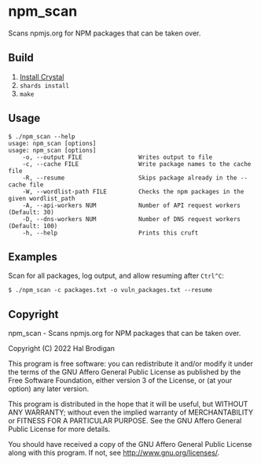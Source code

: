 # npm_scan

Scans npmjs.org for NPM packages that can be taken over.

## Build

1. [Install Crystal](https://crystal-lang.org/install/)
2. `shards install`
3. `make`

## Usage

```
$ ./npm_scan --help
usage: npm_scan [options]
usage: npm_scan [options]
    -o, --output FILE                Writes output to file
    -c, --cache FILE                 Write package names to the cache file
    -R, --resume                     Skips package already in the --cache file
    -W, --wordlist-path FILE         Checks the npm packages in the given wordlist_path
    -A, --api-workers NUM            Number of API request workers (Default: 30)
    -D, --dns-workers NUM            Number of DNS request workers (Default: 100)
    -h, --help                       Prints this cruft
```

## Examples

Scan for all packages, log output, and allow resuming after `Ctrl^C`:

```
$ ./npm_scan -c packages.txt -o vuln_packages.txt --resume
```

## Copyright

npm_scan - Scans npmjs.org for NPM packages that can be taken over.

Copyright (C) 2022 Hal Brodigan

This program is free software: you can redistribute it and/or modify
it under the terms of the GNU Affero General Public License as published by
the Free Software Foundation, either version 3 of the License, or
(at your option) any later version.

This program is distributed in the hope that it will be useful,
but WITHOUT ANY WARRANTY; without even the implied warranty of
MERCHANTABILITY or FITNESS FOR A PARTICULAR PURPOSE.  See the
GNU Affero General Public License for more details.

You should have received a copy of the GNU Affero General Public License
along with this program.  If not, see <http://www.gnu.org/licenses/>.
